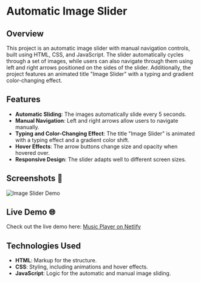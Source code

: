 # Automatic Image Slider

## Overview

This project is an automatic image slider with manual navigation controls, built using HTML, CSS, and JavaScript. The slider automatically cycles through a set of images, while users can also navigate through them using left and right arrows positioned on the sides of the slider. Additionally, the project features an animated title "Image Slider" with a typing and gradient color-changing effect.

## Features

- **Automatic Sliding**: The images automatically slide every 5 seconds.
- **Manual Navigation**: Left and right arrows allow users to navigate manually.
- **Typing and Color-Changing Effect**: The title "Image Slider" is animated with a typing effect and a gradient color shift.
- **Hover Effects**: The arrow buttons change size and opacity when hovered over.
- **Responsive Design**: The slider adapts well to different screen sizes.

## Screenshots 📸

![Image Slider Demo](https://github.com/user-attachments/assets/c5f4132f-dfa9-4f3b-97cc-5d6fb5021784)

## Live Demo 🌐

Check out the live demo here: [Music Player on Netlify](https://sanjoshimageslider.netlify.app/)

## Technologies Used

- **HTML**: Markup for the structure.
- **CSS**: Styling, including animations and hover effects.
- **JavaScript**: Logic for the automatic and manual image sliding.

